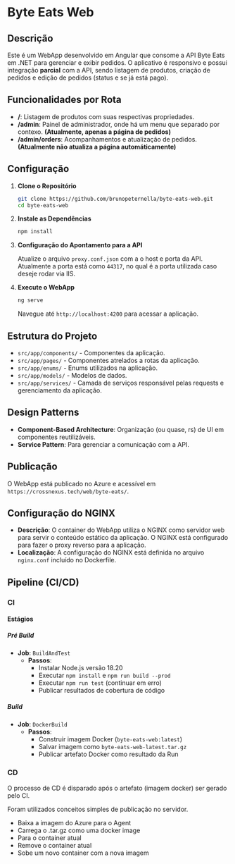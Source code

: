 # Byte Eats Web

## Descrição

Este é um WebApp desenvolvido em Angular que consome a API Byte Eats em .NET para gerenciar e exibir pedidos. O aplicativo é responsivo e possui integração **parcial** com a API, sendo listagem de produtos, criação de pedidos e edição de pedidos (status e se já está pago).

## Funcionalidades por Rota

- **/**: Listagem de produtos com suas respectivas propriedades.
- **/admin**: Painel de administrador, onde há um menu que separado por contexo. **(Atualmente, apenas a página de pedidos)**
- **/admin/orders**: Acompanhamentos e atualização de pedidos. **(Atualmente não atualiza a página automáticamente)**

## Configuração

1. **Clone o Repositório**

    ```bash
    git clone https://github.com/brunopeternella/byte-eats-web.git
    cd byte-eats-web
    ```

2. **Instale as Dependências**

    ```bash
    npm install
    ```

3. **Configuração do Apontamento para a API**

    Atualize o arquivo `proxy.conf.json` com a o host e porta da API.
    Atualmente a porta está como `44317`, no qual é a porta utilizada caso deseje rodar via IIS.

4. **Execute o WebApp**

    ```bash
    ng serve
    ```

    Navegue até `http://localhost:4200` para acessar a aplicação.

## Estrutura do Projeto

- `src/app/components/` - Componentes da aplicação.
- `src/app/pages/` - Componentes atrelados a rotas da aplicação.
- `src/app/enums/` - Enums utilizados na aplicação.
- `src/app/models/` - Modelos de dados.
- `src/app/services/` - Camada de serviços responsável pelas requests e gerenciamento da aplicação.

## Design Patterns

- **Component-Based Architecture**: Organização (ou quase, rs) de UI em componentes reutilizáveis.
- **Service Pattern**: Para gerenciar a comunicação com a API.

## Publicação

O WebApp está publicado no Azure e acessível em `https://crossnexus.tech/web/byte-eats/`.

## Configuração do NGINX

- **Descrição**: O container do WebApp utiliza o NGINX como servidor web para servir o conteúdo estático da aplicação. O NGINX está configurado para fazer o proxy reverso para a aplicação.
- **Localização**: A configuração do NGINX está definida no arquivo `nginx.conf` incluído no Dockerfile.

## Pipeline (CI/CD)

### CI

#### Estágios

##### Pré Build

- **Job**: `BuildAndTest`
  - **Passos**:
    - Instalar Node.js versão 18.20
    - Executar `npm install` e `npm run build --prod`
    - Executar `npm run test` (continuar em erro)
    - Publicar resultados de cobertura de código

##### Build

- **Job**: `DockerBuild`
  - **Passos**:
    - Construir imagem Docker (`byte-eats-web:latest`)
    - Salvar imagem como `byte-eats-web-latest.tar.gz`
    - Publicar artefato Docker como resultado da Run

### CD

O processo de CD é disparado após o artefato (imagem docker) ser gerado pelo CI.

Foram utilizados conceitos simples de publicação no servidor.

- Baixa a imagem do Azure para o Agent
- Carrega o .tar.gz como uma docker image
- Para o container atual
- Remove o container atual
- Sobe um novo container com a nova imagem
